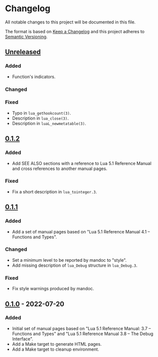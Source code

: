 # Changelog

All notable changes to this project will be documented in this file.

The format is based on [Keep a Changelog](https://keepachangelog.com/en/1.0.0/)
and this project adheres to [Semantic Versioning](https://semver.org/spec/v2.0.0.html).

## [Unreleased]

### Added

- Function's indicators.

### Changed

### Fixed

- Typo in `lua_gethookcount(3)`.
- Description in `lua_close(3)`.
- Description in `luaL_newmetatable(3)`.

[Unreleased]: https://github.com/ligurio/luac-manual-pages/compare/0.1.2...master

## [0.1.2]

### Added

- Add SEE ALSO sections with a reference to Lua 5.1 Reference Manual and cross
  references to another manual pages.

### Fixed

- Fix a short description in `lua_tointeger.3`.

[0.1.2]: https://github.com/ligurio/luac-manual-pages/compare/0.1.1...0.1.2

## [0.1.1]

### Added

- Add a set of manual pages based on "Lua 5.1 Reference Manual 4.1 – Functions
  and Types".

### Changed

- Set a minimum level to be reported by mandoc to "style".
- Add missing description of `lua_Debug` structure in `lua_Debug.3`.

### Fixed

- Fix style warnings produced by mandoc.

[0.1.1]: https://github.com/ligurio/luac-manual-pages/compare/0.1.0...0.1.1

## [0.1.0] - 2022-07-20

### Added

- Initial set of manual pages based on "Lua 5.1 Reference Manual: 3.7 –
  Functions and Types" and "Lua 5.1 Reference Manual 3.8 – The Debug Interface".
- Add a Make target to generate HTML pages.
- Add a Make target to cleanup environment.

[0.1.0]: https://github.com/ligurio/luac-manual-pages/compare/90ab1ee...0.1.0
